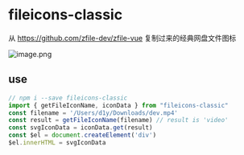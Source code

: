 # fileicons-classic

从 https://github.com/zfile-dev/zfile-vue 复制过来的经典网盘文件图标

![image.png](https://s2.loli.net/2023/05/21/xSazkwlIhoLcFpP.png)


## use

```ts
// npm i --save fileicons-classic
import { getFileIconName, iconData } from "fileicons-classic"
const filename = '/Users/d1y/Downloads/dev.mp4'
const result = getFileIconName(filename) // result is 'video'
const svgIconData = iconData.get(result)
const $el = document.createElement('div')
$el.innerHTML = svgIconData
```